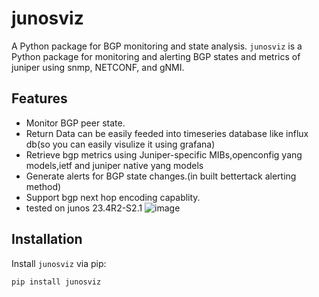 # junosviz
A Python package for BGP monitoring and state analysis.
`junosviz` is a Python package for monitoring and alerting BGP states and metrics of juniper  using snmp, NETCONF, and gNMI.

## Features
- Monitor BGP peer state.
- Return Data can be easily feeded into timeseries database like influx db(so you can easily visulize it using grafana)
- Retrieve bgp metrics using Juniper-specific MIBs,openconfig yang models,ietf and juniper native yang models
- Generate alerts for BGP state changes.(in built bettertack alerting method)
- Support bgp next hop encoding capablity.
- tested on junos 23.4R2-S2.1 
![image](https://github.com/user-attachments/assets/a08c95f3-8c07-4e35-ab33-9c8155c1ddc8)

## Installation
Install `junosviz` via pip:
```bash
pip install junosviz
